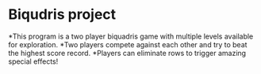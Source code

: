 # Biqudris project

*This program is a two player biquadris game with multiple levels available for exploration. 
*Two players compete against each other and try to beat the highest score record. 
*Players can eliminate rows to trigger amazing special effects!
